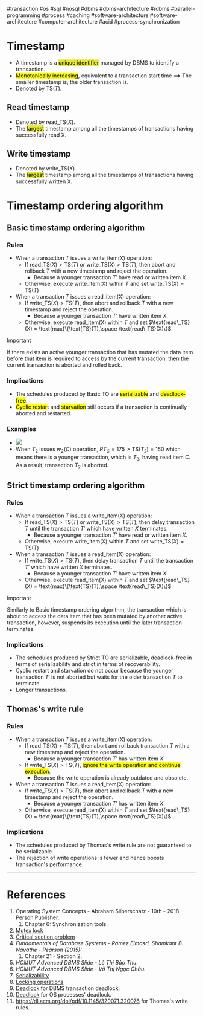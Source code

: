 #transaction #os #sql #nosql #dbms #dbms-architecture #rdbms #parallel-programming #process #caching #software-architecture #software-architecture #computer-architecture  #acid #process-synchronization 

# Timestamp
- A timestamp is a <mark style="background: #e4e62d;">unique identifier</mark> managed by DBMS to identify a transaction.
- <mark class="hltr-yellow">Monotonically increasing</mark>, equivalent to a transaction start time $\implies$ The smaller timestamp is, the older transaction is.
- Denoted by $\text{TS}(T)$.
## Read timestamp
- Denoted by $\text{read\_TS}(X)$.
- The <mark style="background: #e4e62d;">largest</mark> timestamp among all the timestamps of transactions having successfully read X.
## Write timestamp
- Denoted by $\text{write\_TS}(X)$.
- The <mark style="background: #e4e62d;">largest</mark> timestamp among all the timestamps of transactions having successfully written X.
# Timestamp ordering algorithm
## Basic timestamp ordering algorithm
### Rules
- When a transaction $T$ issues a $\text{write\_item(X)}$ operation:
	- If $\text{read\_TS}(X) > \text{TS}(T)$ or $\text{write\_TS}(X) > \text{TS}(T)$, then abort and rollback $T$ with a new timestamp and reject the operation.
		- Because a younger transaction $T'$ have read or written item $X$.
	- Otherwise, execute $\text{write\_item(X)}$ within $T$ and set $\text{write\_TS}(X) = \text{TS}(T)$
- When a transaction $T$ issues a $\text{read\_item(X)}$ operation:
	- If  $\text{write\_TS}(X) > \text{TS}(T)$, then abort and rollback $T$ with a new timestamp and reject the operation.
		- Because a younger transaction $T'$ have written item $X$.
	- Otherwise,  execute $\text{read\_item(X)}$ within $T$ and set $\text{read\_TS}(X) = \text{max}\{\text{TS}(T),\space \text{read\_TS}(X)\}$
> [!Important]
> If there exists an active younger transaction that has mutated the data item before that item is required to access by the current transaction, then the current transaction is aborted and rolled back.


### Implications
- The schedules produced by Basic TO are <mark class="hltr-yellow">serializable</mark> and <mark class="hltr-yellow">deadlock-free</mark>.
- <mark class="hltr-yellow">Cyclic restar</mark>t and <mark class="hltr-yellow">starvation</mark> still occurs if a transaction is continually aborted and restarted.
### Examples
- ![](Pasted%20image%2020241211164855.png)
-  When $T_2$ issues $w_2(C)$ operation, $RT_C = 175 > \text{TS}(T_2) = 150$ which means there is a younger transaction, which is $T_3$, having read item $C$. As a result, transaction $T_2$ is aborted.
## Strict timestamp ordering algorithm
### Rules
- When a transaction $T$ issues a $\text{write\_item(X)}$ operation:
	- If $\text{read\_TS}(X) > \text{TS}(T)$ or $\text{write\_TS}(X) > \text{TS}(T)$, then delay transaction $T$ until the transaction $T'$ which have written $X$ terminates.
		- Because a younger transaction $T'$ have read or written item $X$.
	- Otherwise, execute $\text{write\_item(X)}$ within $T$ and set $\text{write\_TS}(X) = \text{TS}(T)$
- When a transaction $T$ issues a $\text{read\_item(X)}$ operation:
	- If  $\text{write\_TS}(X) > \text{TS}(T)$, then delay transaction $T$ until the transaction $T'$ which have written $X$ terminates.
		- Because a younger transaction $T'$ have written item $X$.
	- Otherwise,  execute $\text{read\_item(X)}$ within $T$ and set $\text{read\_TS}(X) = \text{max}\{\text{TS}(T),\space \text{read\_TS}(X)\}$
>[!Important]
>Similarly to Basic timestamp ordering algorithm, the transaction which is about to access the data item that has been mutated by another active transaction, however, suspends its execution until the later transaction terminates.


### Implications
- The schedules produced by Strict TO are serializable, deadlock-free in terms of serializability and strict in terms of recoverability.
- Cyclic restart and starvation do not occur because the younger transaction $T'$ is not aborted but waits for the older transaction $T$ to terminate.
- Longer transactions.
## Thomas's write rule
### Rules
- When a transaction $T$ issues a $\text{write\_item(X)}$ operation:
	- If $\text{read\_TS}(X) > \text{TS}(T)$, then abort and rollback transaction $T$ with a new timestamp and reject the operation.
		- Because a younger transaction $T'$ has written item $X$. 
	- If $\text{write\_TS}(X) > \text{TS}(T)$, <mark class="hltr-yellow">ignore the write operation and continue execution</mark>. 
		- Because the write operation is already outdated and obsolete.
- When a transaction $T$ issues a $\text{read\_item(X)}$ operation:
	- If  $\text{write\_TS}(X) > \text{TS}(T)$, then abort and rollback $T$ with a new timestamp and reject the operation.
		- Because a younger transaction $T'$ has written item $X$.
	- Otherwise,  execute $\text{read\_item(X)}$ within $T$ and set $\text{read\_TS}(X) = \text{max}\{\text{TS}(T),\space \text{read\_TS}(X)\}$
### Implications
- The schedules produced by Thomas's write rule are not guaranteed to be serializable.
- The rejection of write operations is fewer and hence boosts transaction's performance.

---
# References
1. Operating System Concepts - Abraham Silberschatz - 10th - 2018 - Person Publisher.
	1. Chapter 6: Synchronization tools.
2. [Mutex lock](Mutex%20lock.md)
3. [Critical section problem](Critical%20section%20problem.md)
4. *Fundamentals of Database Systems - Ramez Elmasri, Shamkant B. Navathe  - Pearson (2015):*
	1. Chapter 21 - Section 2.
5. *HCMUT Advanced DBMS Slide - Lê Thị Bảo Thu.*
6. *HCMUT Advanced DBMS Slide - Võ Thị Ngọc Châu.*
7. [Serializability](Serializability.md)
8. [Locking operations](Locking%20operations.md)
9. [Deadlock](dbms/transaction/acid/concurrency-control/Deadlock.md) for DBMS transaction deadlock.
10. [Deadlock](operating-system/process/Deadlock.md) for OS processes' deadlock.
11. https://dl.acm.org/doi/pdf/10.1145/320071.320076 for Thomas's write rules.